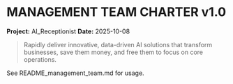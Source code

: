 # MANAGEMENT TEAM CHARTER v1.0
**Project:** AI_Receptionist
**Date:** 2025-10-08

> Rapidly deliver innovative, data-driven AI solutions that transform businesses,
> save them money, and free them to focus on core operations.

See README_management_team.md for usage.
